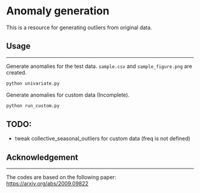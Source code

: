 # Anomaly generation
This is a resource for generating outliers from original data. 
## Usage
---
Generate anomalies for the test data. `sample.csv` and `sample_figure.png` are created.

```bash
python univariate.py
```


Generate anomalies for custom data (Incomplete).
```bash
python run_custom.py
```

## TODO:
- tweak collective_seasonal_outliers for custom data (freq is not defined)

## Acknowledgement
---
The codes are based on the following paper:   
https://arxiv.org/abs/2009.09822